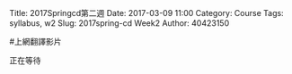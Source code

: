 Title: 2017Springcd第二週
Date: 2017-03-09 11:00
Category: Course
Tags: syllabus, w2
Slug: 2017spring-cd Week2
Author: 40423150

<!-- PELICAN_END_SUMMARY -->
#上網翻譯影片

 正在等待
